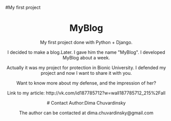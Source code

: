 #My first project
<center><h1>MyBlog </h1><center>
<p>My first project done with Python + Django.</p>
I decided to make a blog.Later. I gave him the name "MyBlog". I developed MyBlog about a week.
<p>Actually it was my project for protection in Bionic University. I defended my project and now I want to share it with you.</p>
<p>Want to know more about my defense, and the impression of her?</p>
<p>Link to my article: http://vk.com/id187785712?w=wall187785712_215%2Fall</p>
# Contact
Author:Dima Chuvardinsky
<p>The author can be contacted at dima.chuvardinsky@gmail.com</p>
